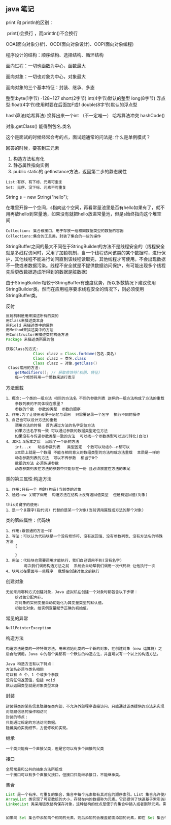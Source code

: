## java 笔记

print 和 println的区别：

​	print()会换行 ，而println()不会换行

OOA(面向对象分析)、OOD(面向对象设计)、OOP(面向对象编程)

程序设计的结构：顺序结构、选择结构、循环结构

面向过程：一切也函数为中心，函数最大

面向对象：一切也对象为中心，对象最大

面向对象的三个基本特征：封装、继承、多态

整型:byte(1字节) -128~127
	 short(2字节)
	 int(4字节)默认的整型
	 long(8字节)
浮点型:float(4字节)使用时要在后面加F或f
	   double(8字节)默认的浮点型

hash算法(哈希算法) 换算出来一个int （不一定唯一）
哈希算法冲突
hashCode()

对象.getClass() 能得到包名.类名


这个是面试的时候经常会考的点，面试题通常的问法是:
什么是单例模式？

回答的时候，要答到三元素
1. 构造方法私有化
2. 静态属性指向实例
3. public static的 getInstance方法，返回第二步的静态属性



```
List:有序、有下标、元素可重复
Set: 无序、没下标、元素不可重复
```

String s = new String("hello");

在堆里开辟一个空间，s指向这个空间，再看常量池里是否有hello如果有了，就不用再放hello到常量池，如果没有就把hello放进常量池，但是s始终指向这个堆空间

```
Collection: 集合根接口，用于存放一组相同数据类型的数据的容器
Collections:集合的工具类，封装了集合的一些的操作
```



StringBuffer之间的最大不同在于StringBuilder的方法不是线程安全的（线程安全就是多线程访问时，采用了加锁机制，当一个线程访问该类的某个数据时，进行保护，其他线程不能进行访问直到该线程读取完，其他线程才可使用。不会出现数据不一致或者数据污染。线程不安全就是不提供数据访问保护，有可能出现多个线程先后更改数据造成所得到的数据是脏数据）

由于StringBuilder相较于StringBuffer有速度优势，所以多数情况下建议使用StringBuilder类。然而在应用程序要求线程安全的情况下，则必须使用StringBuffer类。



反射

```java
反射机制是用来描述所有的类的
用Class来描述类本身 
用Field 来描述类中的属性
用Method来描述类中的方法
用Constructor来描述类的构造方法
Package 来描述类所属的包
    
获取Class的方式:
            Class clazz = Class.forName(包名.类名)
            Class clazz = 类名.class
            Class clazz = 对象.getClass()
 Class常用的方法:
	getModifiers(); // 获取修饰符(权限、特征)
    每一个修饰符用一个整数来进行表示
```

方法重载

```
1、概念:一个类的一组方法 相同的方法名 不同的参数列表 这样的一组方法构成了方法的重载
	参数列表的不同体现在哪里？
	参数的个数  参数的类型  参数的顺序
2、作用:为了让使用者便于记忆与调用  只需要记录一个名字  执行不同的操作
3、自己也可以设计方法的重载
	调用方法的时候  首先通过方法的名字定位方法
	如果方法名字有一致 可以通过参数的数据类型定位方法
	如果没有与传递参数类型一致的方法  可以找一个参数类型可以进行转化(自动)
4、JDK1.5版本之后  出现了一个新的方法
	int...x   动态参数列表   类型固定  个数可以动态0--n都可以
	x本质上就是一个数组 不能与相同意义的数组类型的方法构成方法重载  本质是一样的
	动态参数列表的方法  可以不传参数  相当于0个
	数组的方法 必须传递参数
	动态参数列表在方法的参数中只能存在一份 且必须放置在方法的末尾
```

类的第三属性:构造方法

```
1、作用:只有一个 构建(构造)当前类的对象
2、通过new 关键字调用  构造方法在结构上没有返回值类型  但是有返回值(对象)

this关键字的使用:
1、是一个关键字(指代词) 代替的是某一个对象(当前调用属性或方法的那个对象)
```

类的第四属性：代码块

```
1、作用:跟普通的方法一样
2、写法：可以认为代码块是一个没有修饰符、没有返回值、没有参数列表、没有方法名的特殊方法
	{
	
	}
3、用法：代码块也需要调用才能执行，我们自己调用不到(没有名字)
		每次我们调用构造方法之前  系统会自动帮我们调用一次代码块 让他执行一次
4、块可以在里面写一些程序  我想在创建对象之前执行
```

创建对象

```
无论釆用哪种方式创建对象，Java 虚拟机在创建一个对象时都包含以下步骤：
    给对象分配内存。
    将对象的实例变量自动初始化为其变量类型的默认值。
    初始化对象，给实例变量赋予正确的初始值。
```

常见的异常

```
NullPointerException
```

构造方法

```
构造方法是类的一种特殊方法，用来初始化类的一个新的对象，在创建对象（new 运算符）之后自动调用。Java 中的每个类都有一个默认的构造方法，并且可以有一个以上的构造方法。

Java 构造方法有以下特点：
方法名必须与类名相同
可以有 0 个、1 个或多个参数
没有任何返回值，包括 void
默认返回类型就是对象类型本身
```

封装

```
封装将类的某些信息隐藏在类内部，不允许外部程序直接访问，只能通过该类提供的方法来实现对隐藏信息的操作和访问
封装的特点：
只能通过规定的方法访问数据。
隐藏类的实例细节，方便修改和实现。
```

继承

```
一个类只能有一个直接父类，但是它可以有多个间接的父类
```

接口

```
全局常量和公共的抽象方法所组成
一个接口可以有多个直接父接口，但接口只能继承接口，不能继承类。
```

集合

```java
List 是一个有序、可重复的集合，集合中每个元素都有其对应的顺序索引。List 集合允许使用重复元素，可以通过索引来访问指定位置的集合元素。List 集合默认按元素的添加顺序设置元素的索引，第一个添加到 List 集合中的元素的索引为 0，第二个为 1，依此类推。
ArrayList 类实现了可变数组的大小，存储在内的数据称为元素。它还提供了快速基于索引访问元素的方式，对尾部成员的增加和删除支持较好。使用 ArrayList 创建的集合，允许对集合中的元素进行快速的随机访问，不过，向 ArrayList 中插入与删除元素的速度相对较慢。
LinkedList 类采用链表结构保存对象，这种结构的优点是便于向集合中插入或者删除元素。需要频繁向集合中插入和删除元素时，使用 LinkedList 类比 ArrayList 类效果高，但是 LinkedList 类随机访问元素的速度则相对较慢。这里的随机访问是指检索集合中特定索引位置的元素。


如果向 Set 集合中添加两个相同的元素，则后添加的会覆盖前面添加的元素，即在 Set 集合中不会出现相同的元素
```

